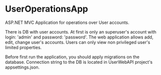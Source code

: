 # UserOperationsApp

ASP.NET MVC Application for operations over User accounts.

There is DB with user accounts. At first is only an superuser's account with login: 'admin' and password: 'password'.
The web application allows add, edit, change user's accounts. Users can only view non privileged user's limited properties.

Before first run the application, you should apply migrations on the database. 
Connection string to the DB is located in UserWebAPI project's appsettings.json.




